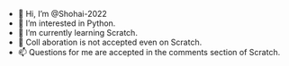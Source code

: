 - 👋 Hi, I’m @Shohai-2022
- 👀 I’m interested in Python.
- 🌱 I’m currently learning Scratch.
- 💞️ Coll aboration is not accepted even on Scratch.
- 📫 Questions for me are accepted in the comments section of Scratch.
